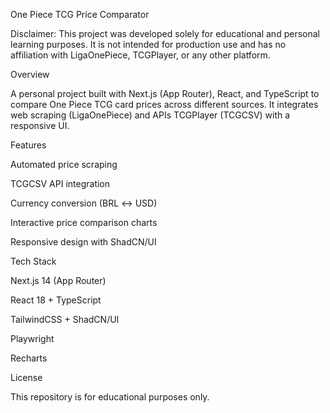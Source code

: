 One Piece TCG Price Comparator

Disclaimer: This project was developed solely for educational and personal learning purposes. It is not intended for production use and has no affiliation with LigaOnePiece, TCGPlayer, or any other platform.

Overview

A personal project built with Next.js (App Router), React, and TypeScript to compare One Piece TCG card prices across different sources.
It integrates web scraping (LigaOnePiece) and APIs TCGPlayer (TCGCSV) with a responsive UI.

Features

Automated price scraping

TCGCSV API integration

Currency conversion (BRL ↔ USD)

Interactive price comparison charts

Responsive design with ShadCN/UI

Tech Stack

Next.js 14 (App Router)

React 18 + TypeScript

TailwindCSS + ShadCN/UI

Playwright

Recharts

License

This repository is for educational purposes only.
